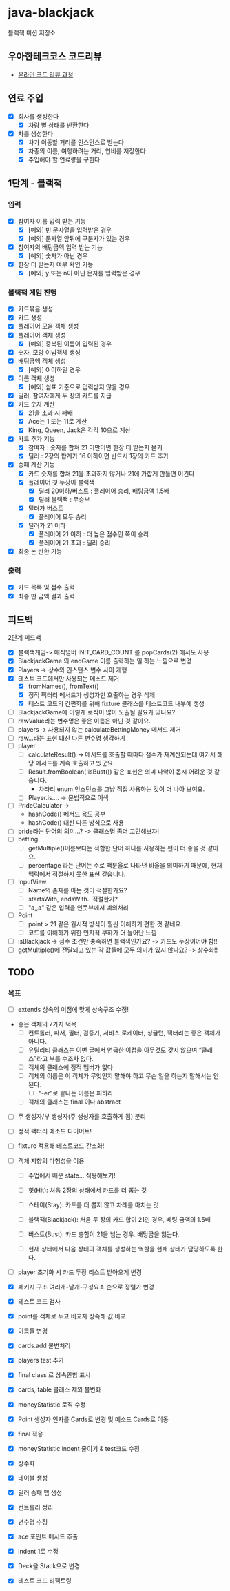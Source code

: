 # java-blackjack

블랙잭 미션 저장소

## 우아한테크코스 코드리뷰

- [온라인 코드 리뷰 과정](https://github.com/woowacourse/woowacourse-docs/blob/master/maincourse/README.md)

## 연료 주입

- [x] 회사를 생성한다
    - [x] 차량 별 상태를 반환한다
- [x] 차를 생성한다
    - [x] 차가 이동할 거리를 인스턴스로 받는다
    - [x] 차종의 이름, 여행하려는 거리, 연비를 저장한다
    - [x] 주입해야 할 연료량을 구한다

## 1단계 - 블랙잭

### 입력

- [x] 참여자 이름 입력 받는 기능
    - [x] [예외] 빈 문자열을 입력받은 경우
    - [x] [예외] 문자열 앞뒤에 구분자가 있는 경우
- [x] 참여자의 배팅금액 입력 받는 기능
    - [x] [예외] 숫자가 아닌 경우
- [x] 한장 더 받는지 여부 확인 기능
    - [x] [예외] y 또는 n이 아닌 문자를 입력받은 경우

### 블랙잭 게임 진행

- [x] 카드묶음 생성
- [x] 카드 생성
- [x] 플레이어 모음 객체 생성
- [x] 플레이어 객체 생성
    - [x] [예외] 중복된 이름이 입력된 경우
- [x] 숫자, 모양 이넘객체 생성
- [x] 배팅금액 객체 생성
    - [x] [예외] 0 이하일 경우
- [x] 이름 객체 생성
    - [x] [예외] 쉼표 기준으로 입력받지 않을 경우
- [x] 딜러, 참여자에게 두 장의 카드를 지급
- [x] 카드 숫자 계산
    - [x] 21을 초과 시 패배
    - [x] Ace는 1 또는 11로 계산
    - [x] King, Queen, Jack은 각각 10으로 계산
- [x] 카드 추가 기능
    - [x] 참여자 : 숫자를 합쳐 21 미만이면 한장 더 받는지 묻기
    - [x] 딜러 : 2장의 합계가 16 이하이면 반드시 1장의 카드 추가
- [x] 승패 계산 기능
    - [x] 카드 숫자를 합쳐 21을 초과하지 않거나 21에 가깝게 만들면 이긴다
    - [x] 플레이어 첫 두장이 블랙잭
        - [x] 딜러 20이하/버스트 : 플레이어 승리, 배팅금액 1.5배
        - [x] 딜러 블랙잭 : 무승부
    - [x] 딜러가 버스트
        - [x] 플레이어 모두 승리
    - [x] 딜러가 21 이하
        - [x] 플레이어 21 이하 : 더 높은 점수인 쪽이 승리
        - [x] 플레이어 21 초과 : 딜러 승리
- [x] 최종 돈 반환 기능

### 출력

- [x] 카드 목록 및 점수 출력
- [x] 최종 딴 금액 결과 출력

## 피드백

2단계 피드백

- [x] 블랙잭게임-> 매직넘버 INIT_CARD_COUNT 를 popCards(2) 에서도 사용
- [x] BlackjackGame 의 endGame 이름 출력하는 일 하는 느낌으로 변경
- [x] Players -> 상수와 인스턴스 변수 사이 개행
- [x] 테스트 코드에서만 사용되는 메소드 제거
  - [x] fromNames(), fromText()
  - [x] 정적 팩터리 메서드가 생성자만 호출하는 경우 삭제
  - [x] 테스트 코드의 간편화를 위해 fixture 클래스를 테스트코드 내부에 생성
- [ ] BlackjackGame에 이렇게 로직이 많이 노출될 필요가 있나요?
- [ ] rawValue라는 변수명은 좋은 이름은 아닌 것 같아요.
- [ ] players -> 사용되지 않는 calculateBettingMoney 메서드 제거
- [ ] raw...라는 표현 대신 다른 변수명 생각하기
- [ ] player
    - [ ] calculateResult() -> 메서드를 호출할 때마다 점수가 재계산되는데 여기서 해당 메서드를 계속 호출하고 있군요.
    - [ ] Result.fromBoolean(!isBust()) 같은 표현은 의미 파악이 몹시 어려운 것 같습니다.
        - 차라리 enum 인스턴스를 그냥 직접 사용하는 것이 더 나아 보여요.
    - [ ] Player.is.... -> 문법적으로 어색
- [ ] PrideCalculator ->
    - hashCode() 메서드 용도 공부
    - hashCode() 대신 다른 방식으로 사용
- [ ] pride라는 단어의 의미...? -> 클래스명 좀더 고민해보자!
- [ ] betting
    - [ ] getMultiple()이름보다는 적합한 단어 하나를 사용하는 편이 더 좋을 것 같아요.
    - [ ] percentage 라는 단어는 주로 백분율로 나타낸 비율을 의미하기 때문에, 현재 맥락에서 적절하지 못한 표현 같습니다.
- [ ] InputView
  - [ ] Name의 존재를 아는 것이 적절한가요?
  - [ ] startsWith, endsWith.. 적절한가? 
  - [ ] "a,,a" 같은 입력을 인풋뷰에서 예외처리
- [ ] Point
  - [ ] point > 21 같은 원시적 방식이 훨씬 이해하기 편한 것 같네요.
  - [ ] 코드를 이해하기 위한 인지적 부하가 더 늘어난 느낌
- [ ] isBlackjack -> 점수 조건만 충족하면 블랙잭인가요? -> 카드도 두장이어야 함!!
- [ ] getMultiple()에 전달되고 있는 각 값들에 모두 의미가 있지 않나요? -> 상수화!!

## TODO

### 목표
- [ ] extends 상속의 이점에 맞게 상속구조 수정!
- 좋은 객체의 7가지 덕목
  - [ ] 컨트롤러, 파서, 필터, 검증기, 서비스 로케이터, 싱글턴, 팩터리는 좋은 객체가 아니다.
  - [ ] 유틸리티 클래스는 이번 글에서 언급한 이점을 아무것도 갖지 않으며 “클래스”라고 부를 수조차 없다.
  - [ ] 객체의 클래스에 정적 멤버가 없다
  - [ ] 객체의 이름은 이 객체가 무엇인지 말해야 하고 무슨 일을 하는지 말해서는 안 된다.
    - [ ] “-er”로 끝나는 이름은 피하라.
  - [ ] 객체의 클래스는 final 이나 abstract
- [ ] 주 생성자/부 생성자(주 생성자를 호출하게 됨) 분리

- [ ] 정적 팩터리 메소드 다이어트!
- [ ] fixture 적용해 테스트코드 간소화!
- [ ] 객체 지향의 다형성을 이용
  - [ ] 수업에서 배운 state... 적용해보기!
  - [ ] 힛(Hit): 처음 2장의 상태에서 카드를 더 뽑는 것
  - [ ] 스테이(Stay): 카드를 더 뽑지 않고 차례를 마치는 것
  - [ ] 블랙잭(Blackjack): 처음 두 장의 카드 합이 21인 경우, 베팅 금액의 1.5배
  - [ ] 버스트(Bust): 카드 총합이 21을 넘는 경우. 배당금을 잃는다.
  - [ ] 현재 상태에서 다음 상태의 객체를 생성하는 역할을 현재 상태가 담당하도록 한다.


- [ ] player 초기화 시 카드 두장 리스트 받아오게 변경

- [x] 패키지 구조 여러개-낱개-구성요소 순으로 정렬가 변경
- [x] 테스트 코드 검사
- [x] point를 객체로 두고 비교자 상속해 값 비교
- [x] 이름들 변경

- [x] cards.add 불변처리
- [x] players test 추가
- [x] final class 로 상속안함 표시
- [x] cards, table 클래스 제외 불변화
- [x] moneyStatistic 로직 수정
- [x] Point 생성자 인자를 Cards로 변경 및 메소드 Cards로 이동

- [x] final 적용
- [x] moneyStatistic indent 줄이기 & test코드 수정
- [x] 상수화
- [x] 테이블 생성
- [x] 딜러 승패 맵 생성
- [x] 컨트롤러 정리
- [x] 변수명 수정
- [x] ace 포인트 메서드 추출
- [x] indent 1로 수정
- [x] Deck을 Stack으로 변경
- [x] 테스트 코드 리팩토링
